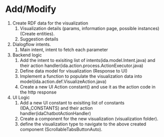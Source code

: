# Add/Modify

1. Create RDF data for the visualization
    1. Visualization details (params, information page, possible instances) (Create entities).
    2. Suggestion details
2. Dialogflow intents.
    1. Main intent, intent to fetch each parameter
3. Backend logic
    1.  Add the intent to exisiting list of intents(ida.model.Intent.java) and their action handler(ida.action.process.ActionExecutor.java)
    2. Define data model for visualization (Response to UI)
    3. Implement a function to populate the visualization data into model(ida.action.def.VisualizeAction.java)
    4. Create a new UI Action constant() and use it as the action code in the http response
4. UI Logic
    1. Add a new UI constant to exisiting list of constants (IDA_CONSTANTS) and their action handler(idaChatbotActionHandler)  
    2. Create a component for the new visualization (visualization folder).
    3. define the visualization type to navigate to the above created component (ScrollableTabsButtonAuto).